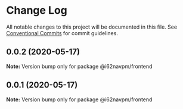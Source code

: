 # Change Log

All notable changes to this project will be documented in this file.
See [Conventional Commits](https://conventionalcommits.org) for commit guidelines.

## 0.0.2 (2020-05-17)

**Note:** Version bump only for package @i62navpm/frontend





## 0.0.1 (2020-05-17)

**Note:** Version bump only for package @i62navpm/frontend
